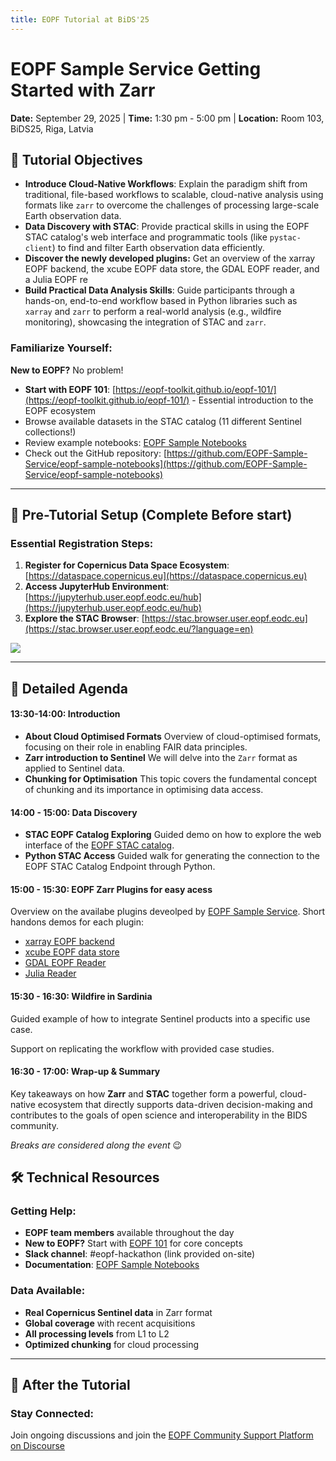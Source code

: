 ```yaml
---
title: EOPF Tutorial at BiDS'25
---
```



# EOPF Sample Service Getting Started with Zarr

**Date:** September 29, 2025 | **Time:** 1:30 pm - 5:00 pm | **Location:** Room 103, BiDS25, Riga, Latvia

## 🎯 Tutorial Objectives

- **Introduce Cloud-Native Workflows**: Explain the paradigm shift from traditional, file-based workflows to scalable, cloud-native analysis using formats like `zarr` to overcome the challenges of processing large-scale Earth observation data.
- **Data Discovery with STAC**: Provide practical skills in using the EOPF STAC catalog's web interface and programmatic tools (like `pystac-client`) to find and filter Earth observation data efficiently.
- **Discover the newly developed plugins:** Get an overview of the xarray EOPF backend, the xcube EOPF data store, the GDAL EOPF reader, and a Julia EOPF re
- **Build Practical Data Analysis Skills**: Guide participants through a hands-on, end-to-end workflow based in Python libraries such as `xarray` and `zarr` to perform a real-world analysis (e.g., wildfire monitoring), showcasing the integration of STAC and `zarr`.



### Familiarize Yourself:

**New to EOPF?** No problem!

- **Start with EOPF 101**: [https://eopf-toolkit.github.io/eopf-101/](https://eopf-toolkit.github.io/eopf-101/) - Essential introduction to the EOPF ecosystem
- Browse available datasets in the STAC catalog (11 different Sentinel collections!)
- Review example notebooks: [EOPF Sample Notebooks](https://eopf-sample-service.github.io/eopf-sample-notebooks/)
- Check out the GitHub repository: [https://github.com/EOPF-Sample-Service/eopf-sample-notebooks](https://github.com/EOPF-Sample-Service/eopf-sample-notebooks)

---

## 🚀 Pre-Tutorial Setup (Complete Before start)

### Essential Registration Steps:
1. **Register for Copernicus Data Space Ecosystem**: [https://dataspace.copernicus.eu](https://dataspace.copernicus.eu)
2. **Access JupyterHub Environment**: [https://jupyterhub.user.eopf.eodc.eu/hub](https://jupyterhub.user.eopf.eodc.eu/hub)
3. **Explore the STAC Browser**: [https://stac.browser.user.eopf.eodc.eu](https://stac.browser.user.eopf.eodc.eu/?language=en)

![](https://zarr.eopf.copernicus.eu/wp-content/uploads/2025/06/image-3.png)

---

## 📅 Detailed Agenda

#### 13:30-14:00: Introduction

- **About Cloud Optimised Formats**
Overview of cloud-optimised formats, focusing on their role in enabling FAIR data principles.
- **Zarr introduction to Sentinel**
We will delve into the `Zarr` format as applied to Sentinel data.
- **Chunking for Optimisation**
This topic covers the fundamental concept of chunking and its importance in optimising data access.

#### 14:00 - 15:00: Data Discovery

- **STAC EOPF Catalog Exploring**
Guided demo on how to explore the web interface of the [EOPF STAC catalog](https://stac.browser.user.eopf.eodc.eu/?.language=en).
- **Python STAC Access**
Guided walk for generating the connection to the EOPF STAC Catalog Endpoint through Python.

#### 15:00 - 15:30: EOPF Zarr Plugins for easy acess
Overview on the availabe plugins deveolped by [EOPF Sample Service](https://zarr.eopf.copernicus.eu/data-and-tools/#open_source_plugins). 
Short handons demos for each plugin: 
  - [xarray EOPF backend](https://eopf-sample-service.github.io/xarray-eopf/)
  - [xcube EOPF data store](https://eopf-sample-service.github.io/xcube-eopf/)
  - [GDAL EOPF Reader](https://github.com/EOPF-Sample-Service/GDAL-ZARR-EOPF)
  - [Julia Reader](https://github.com/JuliaGeo/SentinelDataSource.jl)


#### 15:30 - 16:30: Wildfire in Sardinia
Guided example of how to integrate Sentinel products into a specific use case.

Support on replicating the workflow with provided case studies.

#### 16:30 - 17:00: Wrap-up & Summary

Key takeaways on how **Zarr** and **STAC** together form a powerful, cloud-native ecosystem that directly supports data-driven decision-making and contributes to the goals of open science and interoperability in the BIDS community.

*Breaks are considered along the event* 😉

## 🛠️ Technical Resources

### Getting Help:
- **EOPF team members** available throughout the day
- **New to EOPF?** Start with [EOPF 101](https://eopf-toolkit.github.io/eopf-101/) for core concepts
- **Slack channel**: #eopf-hackathon (link provided on-site)
- **Documentation**: [EOPF Sample Notebooks](https://eopf-sample-service.github.io/eopf-sample-notebooks/)

### Data Available:
- **Real Copernicus Sentinel data** in Zarr format
- **Global coverage** with recent acquisitions
- **All processing levels** from L1 to L2
- **Optimized chunking** for cloud processing



---

## 🔄 After the Tutorial

### Stay Connected:

Join ongoing discussions and join the [EOPF Community Support Platform on Discourse](https://discourse.eopf.copernicus.eu)


